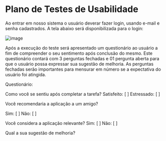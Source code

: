 # Plano de Testes de Usabilidade
Ao entrar em nosso sistema o usuário deverar fazer login, usando e-mail e senha cadastrados. A tela abaixo será disponibilizada para o login:

![image](https://user-images.githubusercontent.com/103466408/235008312-7b67c97c-9d0f-449b-ad02-4a18bd687d35.png)

Após a execução do teste será apresentado um questionário ao usuário a fim de compreender o seu sentimento após conclusão do mesmo. Este questionário contará com 3 perguntas fechadas e 01 pergunta aberta para que o usuário possa expressar sua sugestão de melhoria. As perguntas fechadas serão importantes para mensurar em número se a expectativa do usuário foi atingida.

Questionário:

Como você se sentiu após completar a tarefa? Satisfeito: [ ] Estressado: [ ]

Você recomendaria a aplicação a um amigo?

Sim: [ ] Não: [ ]

Você considera a aplicação relevante?
Sim: [ ] Não: [ ]

Qual a sua sugestão de melhoria?

